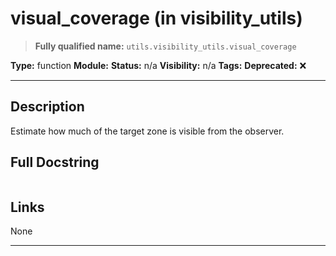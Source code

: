 # visual_coverage (in visibility_utils)
> **Fully qualified name:** `utils.visibility_utils.visual_coverage`

**Type:** function
**Module:** 
**Status:** n/a
**Visibility:** n/a
**Tags:** 
**Deprecated:** ❌

---

## Description
Estimate how much of the target zone is visible from the observer.

## Full Docstring
```

```

## Links
None

---
